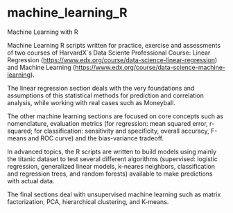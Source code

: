 # machine_learning_R
Machine Learning with R

Machine Learning R scripts written for practice, exercise and assessments of two courses of HarvardX`s Data Sciente Professional Course: Linear Regression (https://www.edx.org/course/data-science-linear-regression) and Machine Learning (https://www.edx.org/course/data-science-machine-learning).

The linear regression section deals with the very foundations and assumptions of this statistical methods for prediction and correlation analysis, while working with real cases such as Moneyball. 

The other machine learning sections are focused on core concepts such as nomenclature, evaluation metrics (for regression: mean squared error, r-squared; for classification: sensitivity and specificity, overall accuracy, F-means and ROC curve) and the bias-variance tradeoff. 

In advanced topics, the R scripts are written to build models using mainly the titanic dataset to test several different algorithms (supervised: logistic regression, generalized linear models, k-neares neighbors, classification and regression trees, and random forests) available to make predictions with actual data.

The final sections deal with unsupervised machine learning such as matrix factorization, PCA, hierarchical clustering, and K-means.
